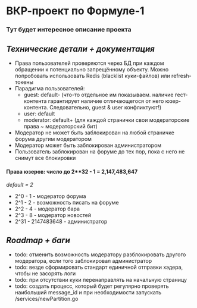 # ВКР-проект по Формуле-1
### Тут будет интересное описание проекта

## _Технические детали + документация_
- Права пользователей проверяются через БД при каждом обращении к потенциально запрещённому объекту. Можно попробовать использовать Redis (blacklist куки-файлов) или refresh-токены
- Парадигма пользователей: 
  - guest: default- (что-то отдельное им показываем. наличие гест-контента гарантирует наличие отличающегося от него юзер-контента. Следовательно, guest & user конфликтуют!)
  - user: default
  - moderator: default+ (для каждой странички свои модераторские права ~ модераторский бит)
- Модератор не может быть заблокирован на любой страничке форума другим модератором
- Модератор может быть заблокирован администратором
- Пользователь заблокирован на форуме до тех пор, пока с него не снимут все блокировки
#### Права юзеров: число до 2**32 - 1 = 2,147,483,647
_default = 2_
- 2^0 - 1 - модератор форума
- 2^1 - 2 - возможность писать на форуме
- 2^2 - 4 - модератор бара
- 2^3 - 8 - модератор новостей
- 2^31 - 2147483648 - администратор

## _Roadmap + баги_

- todo: отменить возможность модератору разблокировать другого модератора, если того заблокировал администратор
- todo: везде сформировать стандарт единичной отправки хэдера, чтобы не засорять логи
- todo: при отсутствии куки перенаправлять на начальную страницу
- todo: создать процесс, который будет регулярно проверять наибольший message_id и при необходимости запускать /services/newPartition.go